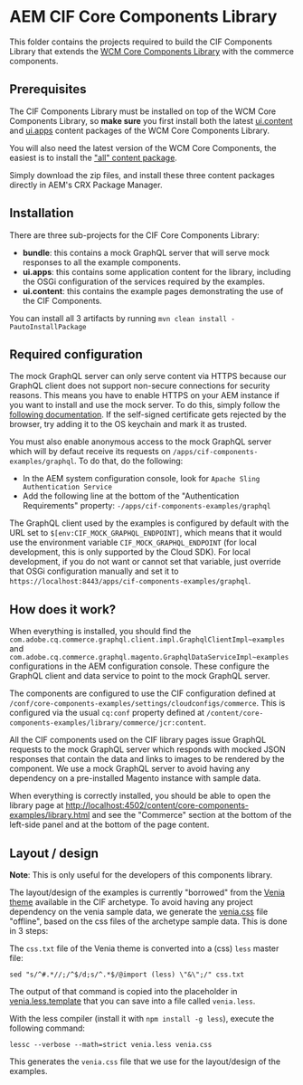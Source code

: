 # AEM CIF Core Components Library

This folder contains the projects required to build the CIF Components Library that extends the [WCM Core Components Library](https://www.aemcomponents.dev/) with the commerce components.

## Prerequisites

The CIF Components Library must be installed on top of the WCM Core Components Library, so **make sure** you first install both the latest [ui.content](https://oss.sonatype.org/content/repositories/public/com/adobe/cq/core.wcm.components.examples.ui.content/2.8.1-SNAPSHOT-20200410121300/core.wcm.components.examples.ui.content-2.8.1-SNAPSHOT-20200410121300.zip) and [ui.apps](https://oss.sonatype.org/content/repositories/public/com/adobe/cq/core.wcm.components.examples.ui.apps/2.8.1-SNAPSHOT-20200410121300/core.wcm.components.examples.ui.apps-2.8.1-SNAPSHOT-20200410121300.zip) content packages of the WCM Core Components Library.

You will also need the latest version of the WCM Core Components, the easiest is to install the ["all" content package](https://oss.sonatype.org/content/repositories/public/com/adobe/cq/core.wcm.components.all/2.8.1-SNAPSHOT-20200410121300/core.wcm.components.all-2.8.1-SNAPSHOT-20200410121300.zip).

Simply download the zip files, and install these three content packages directly in AEM's CRX Package Manager.

## Installation

There are three sub-projects for the CIF Core Components Library:
* **bundle**: this contains a mock GraphQL server that will serve mock responses to all the example components.
* **ui.apps**: this contains some application content for the library, including the OSGi configuration of the services required by the examples.
* **ui.content**: this contains the example pages demonstrating the use of the CIF Components.

You can install all 3 artifacts by running `mvn clean install -PautoInstallPackage`

## Required configuration

The mock GraphQL server can only serve content via HTTPS because our GraphQL client does not support non-secure connections for security reasons. This means you have to enable HTTPS on your AEM instance if you want to install and use the mock server. To do this, simply follow the [following documentation](https://docs.adobe.com/content/help/en/experience-manager-65/administering/security/ssl-by-default.html).
If the self-signed certificate gets rejected by the browser, try adding it to the OS keychain and mark it as trusted.

You must also enable anonymous access to the mock GraphQL server which will by defaut receive its requests on `/apps/cif-components-examples/graphql`. To do that, do the following:
* In the AEM system configuration console, look for `Apache Sling Authentication Service`
* Add the following line at the bottom of the "Authentication Requirements" property: `-/apps/cif-components-examples/graphql`

The GraphQL client used by the examples is configured by default with the URL set to `$[env:CIF_MOCK_GRAPHQL_ENDPOINT]`, which means that it would use the environment variable `CIF_MOCK_GRAPHQL_ENDPOINT` (for local development, this is only supported by the Cloud SDK). For local development, if you do not want or cannot set that variable, just override that OSGi configuration manually and set it to `https://localhost:8443/apps/cif-components-examples/graphql`.

## How does it work?

When everything is installed, you should find the `com.adobe.cq.commerce.graphql.client.impl.GraphqlClientImpl~examples` and `com.adobe.cq.commerce.graphql.magento.GraphqlDataServiceImpl~examples` configurations in the AEM configuration console. These configure the GraphQL client and data service to point to the mock GraphQL server.

The components are configured to use the CIF configuration defined at `/conf/core-components-examples/settings/cloudconfigs/commerce`. This is configured via the usual `cq:conf` property defined at `/content/core-components-examples/library/commerce/jcr:content`.

All the CIF components used on the CIF library pages issue GraphQL requests to the mock GraphQL server which responds with mocked JSON responses that contain the data and links to images to be rendered by the component. We use a mock GraphQL server to avoid having any dependency on a pre-installed Magento instance with sample data.

When everything is correctly installed, you should be able to open the library page at [http://localhost:4502/content/core-components-examples/library.html](http://localhost:4502/content/core-components-examples/library.html) and see the "Commerce" section at the bottom of the left-side panel and at the bottom of the page content.

## Layout / design

**Note**: This is only useful for the developers of this components library.

The layout/design of the examples is currently "borrowed" from the [Venia theme](https://github.com/adobe/aem-cif-project-archetype/tree/master/src/main/archetype/ui.apps/src/main/content/jcr_root/apps/__appsFolderName__/clientlibs/theme) available in the CIF archetype. To avoid having any project dependency on the venia sample data, we generate the [venia.css](ui.apps/src/main/content/jcr_root/apps/cif-components-examples/clientlibs/venia-theme/venia.css) file "offline", based on the css files of the archetype sample data. This is done in 3 steps:

The `css.txt` file of the Venia theme is converted into a (css) `less` master file:

`sed "s/^#.*//;/^$/d;s/^.*$/@import (less) \"&\";/" css.txt`

The output of that command is copied into the placeholder in [venia.less.template](ui.apps/src/main/content/jcr_root/apps/cif-components-examples/clientlibs/venia-theme/venia.less.template) that you can save into a file called `venia.less`.

With the less compiler (install it with `npm install -g less`), execute the following command:

`lessc --verbose --math=strict venia.less venia.css`

This generates the `venia.css` file that we use for the layout/design of the examples.
